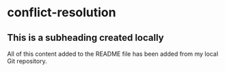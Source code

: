 # conflict-resolution

## This is a subheading created locally 

All of this content added to the README file has been added from my local Git repository.
